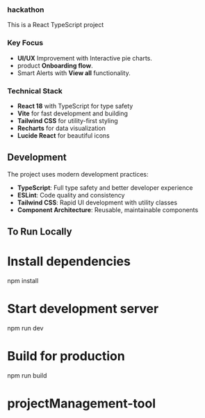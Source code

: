 ### hackathon
This is a React TypeScript project

### Key Focus
- **UI/UX** Improvement with Interactive pie charts.
- product **Onboarding flow**.
- Smart Alerts with **View all** functionality. 


### Technical Stack
- **React 18** with TypeScript for type safety
- **Vite** for fast development and building
- **Tailwind CSS** for utility-first styling
- **Recharts** for data visualization
- **Lucide React** for beautiful icons



## Development
The project uses modern development practices:
- **TypeScript**: Full type safety and better developer experience
- **ESLint**: Code quality and consistency
- **Tailwind CSS**: Rapid UI development with utility classes
- **Component Architecture**: Reusable, maintainable components

## To Run Locally 
# Install dependencies
npm install
# Start development server
npm run dev
# Build for production
npm run build
# projectManagement-tool
